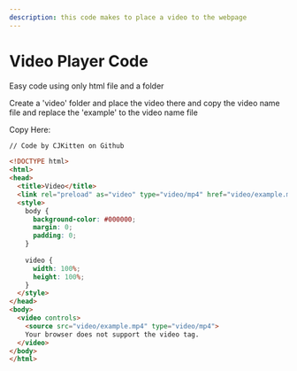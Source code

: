 ```yaml
---
description: this code makes to place a video to the webpage
---
```


# Video Player Code

Easy code using only html file and a folder

Create a 'video' folder and place the video there and copy the video name file and replace the 'example' to the video name file

Copy Here:

```html
// Code by CJKitten on Github

<!DOCTYPE html>
<html>
<head>
  <title>Video</title>
  <link rel="preload" as="video" type="video/mp4" href="video/example.mp4" />
  <style>
    body {
      background-color: #000000;
      margin: 0;
      padding: 0;
    }
    
    video {
      width: 100%;
      height: 100%;
    }
  </style>
</head>
<body>
  <video controls>
    <source src="video/example.mp4" type="video/mp4">
    Your browser does not support the video tag.
  </video>
</body>
</html>

```
